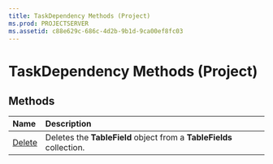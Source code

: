 ```yaml
---
title: TaskDependency Methods (Project)
ms.prod: PROJECTSERVER
ms.assetid: c88e629c-686c-4d2b-9b1d-9ca00ef8fc03
---
```



# TaskDependency Methods (Project)

## Methods



|**Name**|**Description**|
|:-----|:-----|
|[Delete](taskdependency-delete-method-project.md)|Deletes the  **TableField** object from a **TableFields** collection.|

